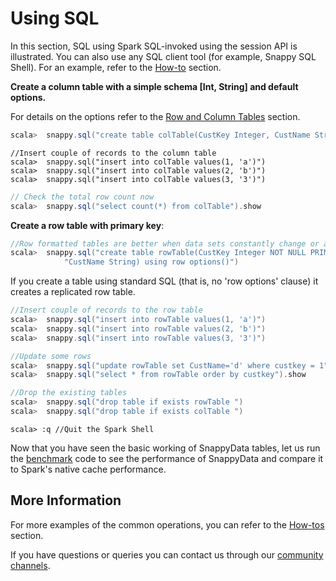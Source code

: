 <a id="getting-started-using-sql"></a> 
# Using SQL

In this section, SQL using Spark SQL-invoked using the session API is illustrated. You can also use any SQL client tool (for example, Snappy SQL Shell). For an example, refer to the [How-to](../howto/use_snappy_shell.md) section.

**Create a column table with a simple schema [Int, String] and default options.**

For details on the options refer to the [Row and Column Tables](../programming_guide/tables_in_snappydata.md) section.

```scala
scala>  snappy.sql("create table colTable(CustKey Integer, CustName String) using column options()")
```

```
//Insert couple of records to the column table
scala>  snappy.sql("insert into colTable values(1, 'a')")
scala>  snappy.sql("insert into colTable values(2, 'b')")
scala>  snappy.sql("insert into colTable values(3, '3')")
```

```scala
// Check the total row count now
scala>  snappy.sql("select count(*) from colTable").show
```

**Create a row table with primary key**:

```scala
//Row formatted tables are better when data sets constantly change or access is selective (like based on a key).
scala>  snappy.sql("create table rowTable(CustKey Integer NOT NULL PRIMARY KEY, " +
            "CustName String) using row options()")
```
If you create a table using standard SQL (that is, no 'row options' clause) it creates a replicated row table.
 
```scala
//Insert couple of records to the row table
scala>  snappy.sql("insert into rowTable values(1, 'a')")
scala>  snappy.sql("insert into rowTable values(2, 'b')")
scala>  snappy.sql("insert into rowTable values(3, '3')")
```

```scala
//Update some rows
scala>  snappy.sql("update rowTable set CustName='d' where custkey = 1")
scala>  snappy.sql("select * from rowTable order by custkey").show
```


```scala
//Drop the existing tables
scala>  snappy.sql("drop table if exists rowTable ")
scala>  snappy.sql("drop table if exists colTable ")
```

```
scala> :q //Quit the Spark Shell
```

Now that you have seen the basic working of SnappyData tables, let us run the [benchmark](../quickstart/performance_apache_spark.md) code to see the performance of SnappyData and compare it to Spark's native cache performance.

## More Information

For more examples of the common operations, you can refer to the [How-tos](../howto.md) section. 

If you have questions or queries you can contact us through our [community channels](../techsupport.md#community).
